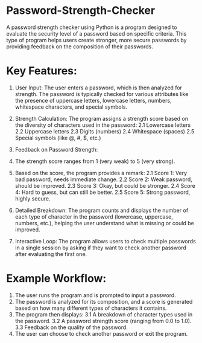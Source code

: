 # Password-Strength-Checker

A password strength checker using Python is a program designed to evaluate the security level of a password based on specific criteria. This type of program helps users create stronger, more secure passwords by providing feedback on the composition of their passwords.

# Key Features:
1. User Input: The user enters a password, which is then analyzed for strength. The password is typically checked for various attributes like the presence of uppercase letters, lowercase letters, numbers, whitespace characters, and special symbols.
  
2. Strength Calculation: The program assigns a strength score based on the diversity of characters used in the password:
    2.1 Lowercase letters
    2.2 Uppercase letters
    2.3 Digits (numbers)
    2.4 Whitespace (spaces)
    2.5 Special symbols (like @, #, $, etc.)

3. Feedback on Password Strength:
  1. The strength score ranges from 1 (very weak) to 5 (very strong).
  2. Based on the score, the program provides a remark:
   2.1 Score 1: Very bad password, needs immediate change.
   2.2 Score 2: Weak password, should be improved.
   2.3 Score 3: Okay, but could be stronger.
   2.4 Score 4: Hard to guess, but can still be better.
   2.5 Score 5: Strong password, highly secure.
   
4. Detailed Breakdown: The program counts and displays the number of each type of character in the password (lowercase, uppercase, numbers, etc.), helping the user understand what is missing or could be improved.
   
5. Interactive Loop: The program allows users to check multiple passwords in a single session by asking if they want to check another password after evaluating the first one.

# Example Workflow:
1. The user runs the program and is prompted to input a password.
2. The password is analyzed for its composition, and a score is generated based on how many different types of characters it contains.
3. The program then displays:
3.1 A breakdown of character types used in the password.
3.2 A password strength score (ranging from 0.0 to 1.0).
3.3 Feedback on the quality of the password.
4. The user can choose to check another password or exit the program.
